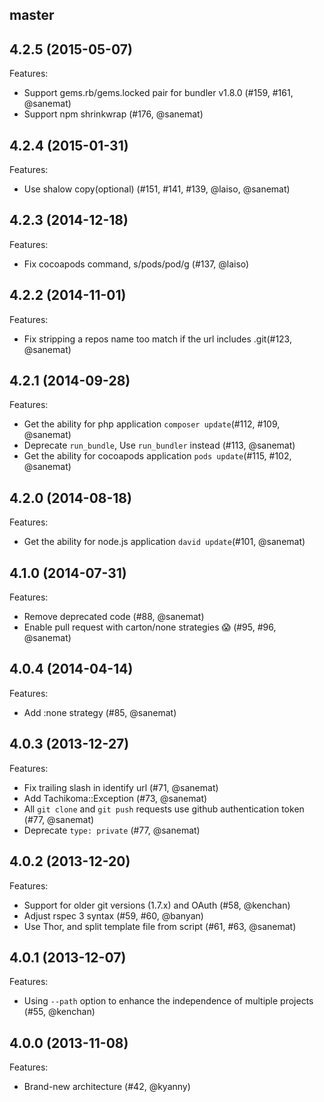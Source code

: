 ## master

## 4.2.5 (2015-05-07)

Features:
  - Support gems.rb/gems.locked pair for bundler v1.8.0 (#159, #161, @sanemat)
  - Support npm shrinkwrap (#176, @sanemat)

## 4.2.4 (2015-01-31)

Features:
  - Use shalow copy(optional) (#151, #141, #139, @laiso, @sanemat)

## 4.2.3 (2014-12-18)

Features:
  - Fix cocoapods command, s/pods/pod/g (#137, @laiso)

## 4.2.2 (2014-11-01)

Features:
  - Fix stripping a repos name too match if the url includes .git(#123, @sanemat)

## 4.2.1 (2014-09-28)

Features:
  - Get the ability for php application `composer update`(#112, #109, @sanemat)
  - Deprecate `run_bundle`, Use `run_bundler` instead (#113, @sanemat)
  - Get the ability for cocoapods application `pods update`(#115, #102, @sanemat)

## 4.2.0 (2014-08-18)

Features:
  - Get the ability for node.js application `david update`(#101, @sanemat)

## 4.1.0 (2014-07-31)

Features:
  - Remove deprecated code (#88, @sanemat)
  - Enable pull request with carton/none strategies :scream: (#95, #96, @sanemat)

## 4.0.4 (2014-04-14)

Features:
  - Add :none strategy (#85, @sanemat)

## 4.0.3 (2013-12-27)

Features:

  - Fix trailing slash in identify url (#71, @sanemat)
  - Add Tachikoma::Exception (#73, @sanemat)
  - All `git clone` and `git push` requests use github authentication token (#77, @sanemat)
  - Deprecate `type: private` (#77, @sanemat)

## 4.0.2 (2013-12-20)

Features:

  - Support for older git versions (1.7.x) and OAuth (#58, @kenchan)
  - Adjust rspec 3 syntax (#59, #60, @banyan)
  - Use Thor, and split template file from script (#61, #63, @sanemat)

## 4.0.1 (2013-12-07)

Features:

  -  Using `--path` option to enhance the independence of multiple projects (#55, @kenchan)

## 4.0.0 (2013-11-08)

Features:

  - Brand-new architecture (#42, @kyanny)

